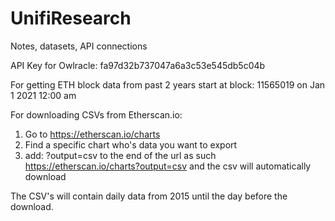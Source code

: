 # UnifiResearch
Notes, datasets, API connections

API Key for Owlracle: 
fa97d32b737047a6a3c53e545db5c04b

For getting ETH block data from past 2 years start at block: 11565019 on Jan 1 2021 12:00 am

For downloading CSVs from Etherscan.io:
  1) Go to https://etherscan.io/charts
  2) Find a specific chart who's data you want to export
  3) add: ?output=csv to the end of the url as such https://etherscan.io/charts?output=csv and the csv will automatically download

The CSV's will contain daily data from 2015 until the day before the download. 
